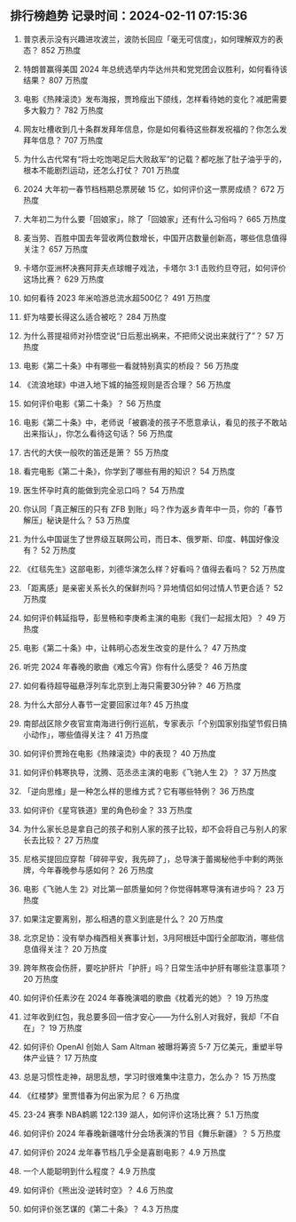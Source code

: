 
## 排行榜趋势 记录时间：2024-02-11 07:15:36
  
  1. 普京表示没有兴趣进攻波兰，波防长回应「毫无可信度」，如何理解双方的表态？ 852 万热度
    
  2. 特朗普赢得美国 2024 年总统选举内华达州共和党党团会议胜利，如何看待该结果？ 807 万热度
    
  3. 电影《热辣滚烫》发布海报，贾玲瘦出下颌线，怎样看待她的变化？减肥需要多大毅力？ 782 万热度
    
  4. 网友吐槽收到几十条群发拜年信息，你是如何看待这些群发祝福的？你怎么发拜年信息？ 707 万热度
    
  5. 为什么古代常有“将士吃饱喝足后大败敌军”的记载？都吃胀了肚子油乎乎的，根本不能剧烈运动，还怎么打仗？ 701 万热度
    
  6. 2024 大年初一春节档档期总票房破 15 亿，如何评价这一票房成绩？ 672 万热度
    
  7. 大年初二为什么要「回娘家」，除了「回娘家」还有什么习俗吗？ 665 万热度
    
  8. 麦当劳、百胜中国去年营收两位数增长，中国开店数量创新高，哪些信息值得关注？ 657 万热度
    
  9. 卡塔尔亚洲杯决赛阿菲夫点球帽子戏法，卡塔尔 3:1 击败约旦夺冠，如何评价这场比赛？ 629 万热度
    
  10. 如何看待 2023 年米哈游总流水超500亿？ 491 万热度
    
  11. 虾为啥要长得这么适合被吃？ 284 万热度
    
  12. 为什么菩提祖师对孙悟空说“日后惹出祸来，不把师父说出来就行了”？ 57 万热度
    
  13. 电影《第二十条》中有哪些一看就特别真实的桥段？ 56 万热度
    
  14. 《流浪地球》中进入地下城的抽签规则是否合理？ 56 万热度
    
  15. 如何评价电影《第二十条》？ 56 万热度
    
  16. 电影《第二十条》中，老师说「被霸凌的孩子不愿意承认，看见的孩子不敢站出来指认」，你怎么看待这句话？ 56 万热度
    
  17. 古代的大侠一般吹的笛还是箫？ 55 万热度
    
  18. 看完电影《第二十条》，你学到了哪些有用的知识？ 54 万热度
    
  19. 医生怀孕时真的能做到完全忌口吗？ 54 万热度
    
  20. 你认同「真正解压的只有 ZFB 到账」吗？作为返乡青年中一员，你的「春节解压」秘诀是什么？ 53 万热度
    
  21. 为什么中国诞生了世界级互联网公司，而日本、俄罗斯、印度、韩国好像没有？ 52 万热度
    
  22. 《红毯先生》这部电影，刘德华演怎么样？好看吗？值得去看吗？ 52 万热度
    
  23. 「距离感」是亲密关系长久的保鲜剂吗？异地情侣如何过情人节更合适？ 52 万热度
    
  24. 如何评价韩延指导，彭昱畅和李庚希主演的电影《我们一起摇太阳》？ 49 万热度
    
  25. 电影《第二十条》中，让韩明心态发生改变的是什么？ 47 万热度
    
  26. 听完 2024 年春晚的歌曲《难忘今宵》你有什么感受？ 46 万热度
    
  27. 如何看待超导磁悬浮列车北京到上海只需要30分钟？ 46 万热度
    
  28. 为什么大部分人春节一定要回家过年? 45 万热度
    
  29. 南部战区除夕夜官宣南海进行例行巡航，专家表示「个别国家别指望节假日搞小动作」，哪些值得关注？ 41 万热度
    
  30. 如何评价贾玲在电影《热辣滚烫》中的表现？ 40 万热度
    
  31. 如何评价韩寒执导，沈腾、范丞丞主演的电影《飞驰人生 2》？ 37 万热度
    
  32. 「逆向思维」是一种怎么样的思维方式？它有哪些特例？ 36 万热度
    
  33. 如何评价《星穹铁道》里的角色砂金？ 33 万热度
    
  34. 为什么家长总是拿自己的孩子和别人家的孩子比较，却不会将自己与别人的家长去比较？ 27 万热度
    
  35. 尼格买提回应穿帮「碎碎平安，我先碎了」，总导演于蕾揭秘他手中剩的两张牌，今年春晚参与感如何？ 26 万热度
    
  36. 电影《飞驰人生 2》对比第一部质量如何？你觉得韩寒导演有进步吗？ 23 万热度
    
  37. 如果注定要离别，那么相遇的意义到底是什么？ 20 万热度
    
  38. 北京足协：没有举办梅西相关赛事计划，3月阿根廷中国行全部取消，哪些信息值得关注？ 20 万热度
    
  39. 跨年熬夜会伤肝，要吃护肝片「护肝」吗？日常生活中护肝有哪些注意事项？ 20 万热度
    
  40. 如何评价任素汐在 2024 年春晚演唱的歌曲《枕着光的她》？ 19 万热度
    
  41. 过年收到红包，我总要多回一倍才安心——为什么别人对我好，我却「不自在」？ 19 万热度
    
  42. 如何评价 OpenAI 创始人 Sam Altman 被曝将筹资 5-7 万亿美元，重塑半导体产业链？ 17 万热度
    
  43. 总是习惯性走神，胡思乱想，学习时很难集中注意力，怎么办？ 15 万热度
    
  44. 《红楼梦》里贾惜春为何出家为尼？ 6 万热度
    
  45. 23-24 赛季 NBA鹈鹕 122:139 湖人，如何评价这场比赛？ 5.1 万热度
    
  46. 如何评价 2024 年春晚新疆喀什分会场表演的节目《舞乐新疆》？ 5 万热度
    
  47. 如何评价 2024 龙年春节档几乎全是喜剧电影？ 4.9 万热度
    
  48. 一个人能聪明到什么程度？ 4.9 万热度
    
  49. 如何评价《熊出没·逆转时空》？ 4.6 万热度
    
  50. 如何评价张艺谋的《第二十条》？ 4.3 万热度
    